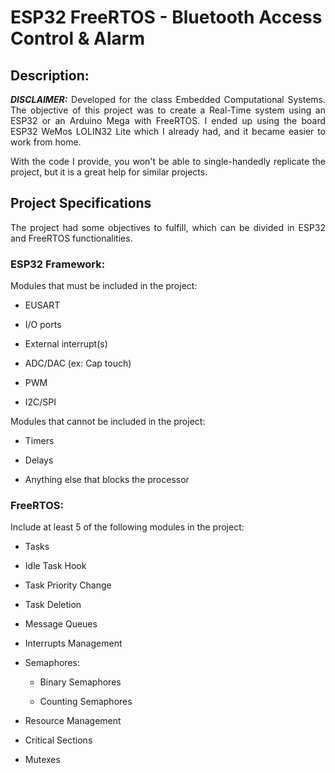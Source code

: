 <h1> ESP32 FreeRTOS - Bluetooth Access Control & Alarm </h1>
<h2> Description: </h2>
<p align="justify"> <b><i>DISCLAIMER:</i></b> Developed for the class Embedded Computational Systems. The objective of this project was to create a Real-Time system using an ESP32 or an Arduino Mega with FreeRTOS. I ended up using the board ESP32 WeMos LOLIN32 Lite which I already had, and it became easier to work from home. </p>

<p align="justify"> With the code I provide, you won't be able to single-handedly replicate the project, but it is a great help for similar projects. </p>

<h2> Project Specifications </h2>
<p align="justify">  The project had some objectives to fulfill, which can be divided in ESP32 and FreeRTOS functionalities. </p>

<h3>  ESP32 Framework: </h3>
<p align="justify">  Modules that must be included in the project: </p>
<ul>
    <li> <p align="justify">  EUSART </p> </li>  
    <li> <p align="justify">  I/O ports </p> </li>  
    <li> <p align="justify">  External interrupt(s) </p> </li> 
    <li> <p align="justify">  ADC/DAC (ex: Cap touch) </p> </li>  
    <li> <p align="justify">  PWM </p> </li>  
    <li> <p align="justify">  I2C/SPI </p> </li>  
</ul>
  
Modules that cannot be included in the project:
<ul>
    <li> <p align="justify">  Timers </p> </li>  
    <li> <p align="justify">  Delays </p> </li>  
    <li> <p align="justify">  Anything else that blocks the processor </p> </li>  
</ul>

<h3>  FreeRTOS: </h3>
Include at least 5 of the following modules in the project:
<ul>
    <li> <p align="justify">  Tasks </p> </li>  
    <li> <p align="justify">  Idle Task Hook </p> </li>  
    <li> <p align="justify">  Task Priority Change </p> </li>  
    <li> <p align="justify">  Task Deletion </p> </li>  
    <li> <p align="justify">  Message Queues </p> </li>  
    <li> <p align="justify">  Interrupts Management </p> </li>  
    <li> <p align="justify">  Semaphores: </p> </li>  
    <ul>
        <li> <p align="justify">  Binary Semaphores </p> </li>  
        <li> <p align="justify">  Counting Semaphores </p> </li>  
    </ul>
    <li> <p align="justify">  Resource Management </p> </li>  
    <li> <p align="justify">  Critical Sections </p> </li>  
    <li> <p align="justify">  Mutexes </p> </li>  
</ul>
